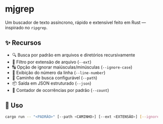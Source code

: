 # mjgrep

Um buscador de texto assíncrono, rápido e extensível feito em Rust — inspirado no `ripgrep`.

## ✨ Recursos

- 🔍 Busca por padrão em arquivos e diretórios recursivamente
- 🎯 Filtro por extensão de arquivo (`--ext`)
- 🔠 Opção de ignorar maiúsculas/minúsculas (`--ignore-case`)
- 🔢 Exibição do número da linha (`--line-number`)
- 📁 Caminho de busca configurável (`--path`)
- 📦 Saída em JSON estruturado (`--json`)
- 🔁 Contador de ocorrências por padrão (`--count`)

## 🚀 Uso

```bash
cargo run -- "<PADRÃO>" [--path <CAMINHO>] [--ext <EXTENSÃO>] [--ignore-case] [--line-number] [--json] [--count]

